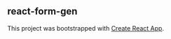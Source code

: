 ## react-form-gen

This project was bootstrapped with [Create React App](https://github.com/facebook/create-react-app).
